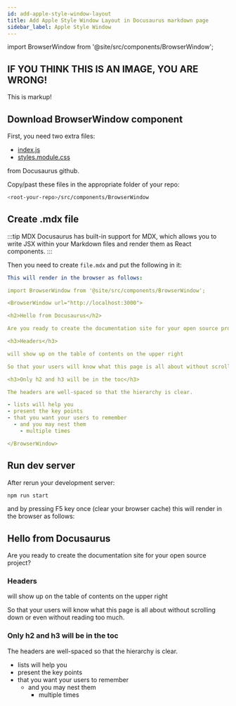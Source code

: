 ```yaml
---
id: add-apple-style-window-layout
title: Add Apple Style Window Layout in Docusaurus markdown page
sidebar_label: Apple Style Window
---
```


import BrowserWindow from '@site/src/components/BrowserWindow';

<BrowserWindow url="http://localhost:3000">
<h2>IF YOU THINK THIS IS AN IMAGE, YOU ARE WRONG!</h2>
This is markup!
</BrowserWindow>

## Download BrowserWindow component

First, you need two extra files: 
- [index.js](https://raw.githubusercontent.com/facebook/docusaurus/master/website/src/components/BrowserWindow/index.js)
- [styles.module.css](https://raw.githubusercontent.com/facebook/docusaurus/master/website/src/components/BrowserWindow/styles.module.css)

from Docusaurus github. 

Copy/past these files in the appropriate folder of your repo:

```bash
<root-your-repo>/src/components/BrowserWindow
```

## Create .mdx file

:::tip MDX
Docusaurus has built-in support for MDX, which allows you to write JSX within your Markdown files and render them as React components.
:::

Then you need to create `file.mdx` and put the following in it:

```yml
This will render in the browser as follows:

import BrowserWindow from '@site/src/components/BrowserWindow';

<BrowserWindow url="http://localhost:3000">

<h2>Hello from Docusaurus</h2>

Are you ready to create the documentation site for your open source project?

<h3>Headers</h3>

will show up on the table of contents on the upper right

So that your users will know what this page is all about without scrolling down or even without reading too much.

<h3>Only h2 and h3 will be in the toc</h3>

The headers are well-spaced so that the hierarchy is clear.

- lists will help you
- present the key points
- that you want your users to remember
  - and you may nest them
    - multiple times

</BrowserWindow>
```

## Run dev server

After rerun your development server:

```bash
npm run start
```

and by pressing F5 key once (clear your browser cache) this will render in the browser as follows:

<BrowserWindow url="http://localhost:3000">

<h2>Hello from Docusaurus</h2>

Are you ready to create the documentation site for your open source project?

<h3>Headers</h3>

will show up on the table of contents on the upper right

So that your users will know what this page is all about without scrolling down or even without reading too much.

<h3>Only h2 and h3 will be in the toc</h3>

The headers are well-spaced so that the hierarchy is clear.

- lists will help you
- present the key points
- that you want your users to remember
  - and you may nest them
    - multiple times

</BrowserWindow>